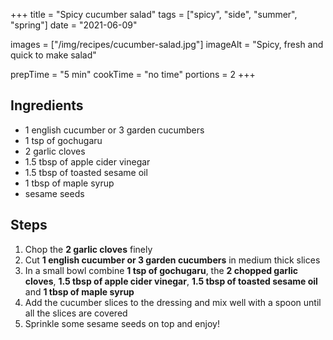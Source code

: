 +++
title = "Spicy cucumber salad"
tags = ["spicy", "side", "summer", "spring"]
date = "2021-06-09"

images = ["/img/recipes/cucumber-salad.jpg"]
imageAlt = "Spicy, fresh and quick to make salad"

prepTime = "5 min"
cookTime = "no time"
portions = 2
+++

<div class="recipe-content">
<div class="ingredients">

## Ingredients

- 1 english cucumber or 3 garden cucumbers
- 1 tsp of gochugaru
- 2 garlic cloves
- 1.5 tbsp of apple cider vinegar
- 1.5 tbsp of toasted sesame oil
- 1 tbsp of maple syrup
- sesame seeds

</div>
<div class="steps">

## Steps

1. Chop the **2 garlic cloves** finely
1. Cut **1 english cucumber or 3 garden cucumbers** in medium thick slices
1. In a small bowl combine **1 tsp of gochugaru**, the **2 chopped garlic cloves**, **1.5 tbsp of apple cider vinegar**, **1.5 tbsp of toasted sesame oil** and **1 tbsp of maple syrup**
2. Add the cucumber slices to the dressing and mix well with a spoon until all the slices are covered
3. Sprinkle some sesame seeds on top and enjoy!

</div>
</div>
